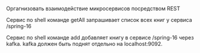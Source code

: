 Оргагнизовать взаимодействие микросервисов посредством REST

Сервис по shell команде getAll запрашивает список всех книг у сервиса /spring-16

Сервис по shell команде add добавляет книгу в сервисе /spring-16 через kafka. kafka должен быть поднят отдельно на localhost:9092.

